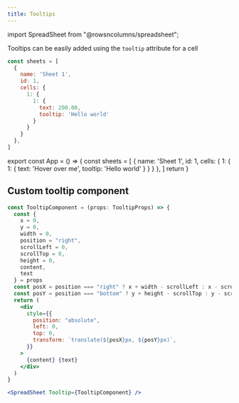 ```yaml
---
title: Tooltips
---
```

import SpreadSheet from "@rowsncolumns/spreadsheet";

Tooltips can be easily added using the `tooltip` attribute for a cell

```jsx
const sheets = [
  {
    name: 'Sheet 1',
    id: 1,
    cells: {
      1: {
        1: {
          text: 200.00,
          tooltip: 'Hello world'
        }
      }
    }
  },
]
```

export const App = () => {
  const sheets = [
    {
      name: 'Sheet 1',
      id: 1,
      cells: {
        1: {
          1: {
            text: 'Hover over me',
            tooltip: 'Hello world'
          }
        }
      }
    },
  ]
  return <SpreadSheet sheets={sheets} />
}

<App />

## Custom tooltip component

```jsx
const TooltipComponent = (props: TooltipProps) => {
  const {
    x = 0,
    y = 0,
    width = 0,
    position = "right",
    scrollLeft = 0,
    scrollTop = 0,
    height = 0,
    content,
    text
  } = props
  const posX = position === "right" ? x + width - scrollLeft : x - scrollLeft;
  const posY = position === "bottom" ? y + height - scrollTop : y - scrollTop;
  return (
    <div
      style={{
        position: "absolute",
        left: 0,
        top: 0,
        transform: `translate(${posX}px, ${posY}px)`,
      }}
    >
      {content} {text}
    </div>
  )
}

<SpreadSheet Tooltip={TooltipComponent} />
```